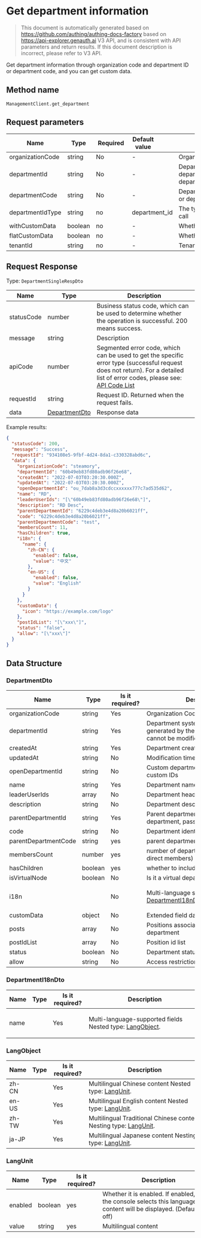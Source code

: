 # Get department information

<!--
Warning ⚠️:
Do not modify this document directly,
https://github.com/Authing/authing-docs-factory
Use this project to generate
-->

<LastUpdated />

> This document is automatically generated based on https://github.com/authing/authing-docs-factory based on https://api-explorer.genauth.ai V3 API, and is consistent with API parameters and return results. If this document description is incorrect, please refer to V3 API.

Get department information through organization code and department ID or department code, and you can get custom data.

## Method name

`ManagementClient.get_department`

## Request parameters

| Name             | Type    | <div style="width:80px">Required</div> | <div style="width:60px">Default value</div> | <div style="width:300px">Description</div>                                                                | <div style="width:200px">Sample value</div> |
| ---------------- | ------- | -------------------------------------- | ------------------------------------------- | --------------------------------------------------------------------------------------------------------- | ------------------------------------------- |
| organizationCode | string  | No                                     | -                                           | Organization code                                                                                         | `steamory`                                  |
| departmentId     | string  | No                                     | -                                           | Department ID, pass `root` for the root department. Either departmentId or departmentCode must be passed. | `root`                                      |
| departmentCode   | string  | No                                     | -                                           | Department code. Either departmentId or departmentCode must be passed.                                    | `example`                                   |
| departmentIdType | string  | no                                     | department_id                               | The type of department ID used in this call                                                               | `department_id`                             |
| withCustomData   | boolean | no                                     | -                                           | Whether to obtain custom data                                                                             | `true`                                      |
| flatCustomData   | boolean | no                                     | -                                           | Whether to flatten the extension field                                                                    |                                             |
| tenantId         | string  | no                                     | -                                           | Tenant ID                                                                                                 | `623c20b2a062aaaaf41b17da`                  |

## Request Response

Type: `DepartmentSingleRespDto`

| Name       | Type                                       | Description                                                                                                                                                                                                                                                                                                                                         |
| ---------- | ------------------------------------------ | --------------------------------------------------------------------------------------------------------------------------------------------------------------------------------------------------------------------------------------------------------------------------------------------------------------------------------------------------- |
| statusCode | number                                     | Business status code, which can be used to determine whether the operation is successful. 200 means success.                                                                                                                                                                                                                                        |
| message    | string                                     | Description                                                                                                                                                                                                                                                                                                                                         |
| apiCode    | number                                     | Segmented error code, which can be used to get the specific error type (successful request does not return). For a detailed list of error codes, please see: [API Code List](https://api-explorer.genauth.ai/?tag=group/%E5%BC%80%E5%8F%91%E5%87%86%E5%A4%87#tag/%E5%BC%80%E5%8F%91%E5%87%86%E5%A4%87/%E9%94%99%E8%AF%AF%E5%A4%84%E7%90%86/apiCode) |
| requestId  | string                                     | Request ID. Returned when the request fails.                                                                                                                                                                                                                                                                                                        |
| data       | <a href="#DepartmentDto">DepartmentDto</a> | Response data                                                                                                                                                                                                                                                                                                                                       |

Example results:

```json
{
  "statusCode": 200,
  "message": "Success",
  "requestId": "934108e5-9fbf-4d24-8da1-c330328abd6c",
  "data": {
    "organizationCode": "steamory",
    "departmentId": "60b49eb83fd80adb96f26e68",
    "createdAt": "2022-07-03T03:20:30.000Z",
    "updatedAt": "2022-07-03T03:20:30.000Z",
    "openDepartmentId": "ou_7dab8a3d3cdccxxxxxx777c7ad535d62",
    "name": "RD",
    "leaderUserIds": "[\"60b49eb83fd80adb96f26e68\"]",
    "description": "RD Desc",
    "parentDepartmentId": "6229c4deb3e4d8a20b6021ff",
    "code": "6229c4deb3e4d8a20b6021ff",
    "parentDepartmentCode": "test",
    "membersCount": 11,
    "hasChildren": true,
    "i18n": {
      "name": {
        "zh-CN": {
          "enabled": false,
          "value": "中文"
        },
        "en-US": {
          "enabled": false,
          "value": "English"
        }
      }
    },
    "customData": {
      "icon": "https://example.com/logo"
    },
    "postIdList": "[\"xxx\"]",
    "status": "false",
    "allow": "[\"xxx\"]"
  }
}
```

## Data Structure

### <a id="DepartmentDto"></a> DepartmentDto

| Name                 | Type    | <div style="width:80px">Is it required?</div> | <div style="width:300px">Description</div>                                               | <div style="width:200px">Sample value</div>                                                       |
| -------------------- | ------- | --------------------------------------------- | ---------------------------------------------------------------------------------------- | ------------------------------------------------------------------------------------------------- |
| organizationCode     | string  | Yes                                           | Organization Code (organizationCode)                                                     | `steamory`                                                                                        |
| departmentId         | string  | Yes                                           | Department system ID (automatically generated by the GenAuth system, cannot be modified) | `60b49eb83fd80adb96f26e68`                                                                        |
| createdAt            | string  | Yes                                           | Department creation time                                                                 | `2022-07-03T03:20:30.000Z`                                                                        |
| updatedAt            | string  | No                                            | Modification time                                                                        | `2022-07-03T03:20:30.000Z`                                                                        |
| openDepartmentId     | string  | No                                            | Custom department ID, used to store custom IDs                                           | `ou_7dab8a3d3cdccxxxxxx777c7ad535d62`                                                             |
| name                 | string  | Yes                                           | Department name                                                                          | `Development Department`                                                                          |
| leaderUserIds        | array   | No                                            | Department head ID                                                                       | `["60b49eb83fd80adb96f26e68"]`                                                                    |
| description          | string  | No                                            | Department description                                                                   | `Technical R&D Department`                                                                        |
| parentDepartmentId   | string  | Yes                                           | Parent department ID, if it is the root department, pass root                            | `6229c4deb3e4d8a20b6021ff`                                                                        |
| code                 | string  | No                                            | Department identification code                                                           | `6229c4deb3e4d8a20b6021ff`                                                                        |
| parentDepartmentCode | string  | yes                                           | parent department code                                                                   | `test`                                                                                            |
| membersCount         | number  | yes                                           | number of department members (only direct members)                                       | `11`                                                                                              |
| hasChildren          | boolean | yes                                           | whether to include child departments                                                     | `true`                                                                                            |
| isVirtualNode        | boolean | No                                            | Is it a virtual department?                                                              |                                                                                                   |
| i18n                 |         | No                                            | Multi-language settings Nested type: <a href="#DepartmentI18nDto">DepartmentI18nDto</a>. | `{"name":{"zh-CN":{"enabled":false,"value":"中文"},"en-US":{"enabled":false,"value":"English"}}}` |
| customData           | object  | No                                            | Extended field data of the department                                                    | `{"icon":"https://example.com/logo"}`                                                             |
| posts                | array   | No                                            | Positions associated with the department                                                 |                                                                                                   |
| postIdList           | array   | No                                            | Position id list                                                                         | `["xxx"]`                                                                                         |
| status               | boolean | No                                            | Department status                                                                        | `false`                                                                                           |
| allow                | string  | No                                            | Access restrictions                                                                      | `["xxx"]`                                                                                         |

### <a id="DepartmentI18nDto"></a> DepartmentI18nDto

| Name | Type | <div style="width:80px">Is it required?</div> | <div style="width:300px">Description</div>                                         | <div style="width:200px">Sample value</div>                                              |
| ---- | ---- | --------------------------------------------- | ---------------------------------------------------------------------------------- | ---------------------------------------------------------------------------------------- |
| name |      | Yes                                           | Multi-language-supported fields Nested type: <a href="#LangObject">LangObject</a>. | `{"zh-CN":{"enabled":false,"value":"中文"},"en-US":{"enabled":false,"value":"English"}}` |

### <a id="LangObject"></a> LangObject

| Name  | Type | <div style="width:80px">Is it required?</div> | <div style="width:300px">Description</div>                                               | <div style="width:200px">Sample value</div> |
| ----- | ---- | --------------------------------------------- | ---------------------------------------------------------------------------------------- | ------------------------------------------- |
| zh-CN |      | Yes                                           | Multilingual Chinese content Nested type: <a href="#LangUnit">LangUnit</a>.              | `{"enabled":false,"value":"中文"}`          |
| en-US |      | Yes                                           | Multilingual English content Nested type: <a href="#LangUnit">LangUnit</a>.              | `{"enabled":false,"value":"English"}`       |
| zh-TW |      | Yes                                           | Multilingual Traditional Chinese content Nesting type: <a href="#LangUnit">LangUnit</a>. | `{"enabled":false,"value":"繁體中文"}`      |
| ja-JP |      | Yes                                           | Multilingual Japanese content Nesting type: <a href="#LangUnit">LangUnit</a>.            | `{"enabled":false,"value":"日本語"}`        |

### <a id="LangUnit"></a> LangUnit

| Name    | Type    | <div style="width:80px">Is it required?</div> | <div style="width:300px">Description</div>                                                                                | <div style="width:200px">Sample value</div> |
| ------- | ------- | --------------------------------------------- | ------------------------------------------------------------------------------------------------------------------------- | ------------------------------------------- |
| enabled | boolean | yes                                           | Whether it is enabled. If enabled, and the console selects this language, the content will be displayed. (Default is off) |                                             |
| value   | string  | yes                                           | Multilingual content                                                                                                      |                                             |
